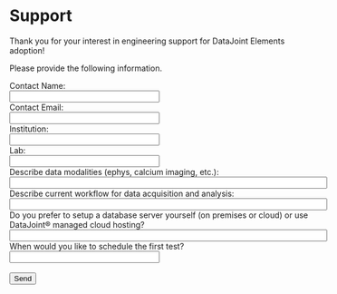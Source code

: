# Support

Thank you for your interest in engineering support for DataJoint Elements adoption!

Please provide the following information.


<form name="contact-form" action="https://datajoint.io/api/element-validation-site-request" method="post">
    <section>
        <div style="float:left;margin-right:20px;">
            <label for="name">Contact Name:</label>
            <br>
            <input name="name" type="text" id="name" size="30">
        </div>
        <div style="float:left;">
            <label for="email">Contact Email:</label>
            <br>
            <input name="email" type="text" id="email" size="30">
        </div>
        <br style="clear:both;">
    </section>
    <section>
        <div style="float:left;margin-right:20px;">
            <label for="institution">Institution:</label>
            <br>
            <input name="institution" type="text" id="institution" size="30">
        </div>
        <div style="float:left;">
            <label for="lab">Lab:</label>
            <br>
            <input name="lab" type="text" id="lab" size="30">
        </div>
        <br style="clear:both;">
    </section>
    <section>
        <div style="float:left;margin-right:20px;">
            <label for="data_modalities">Describe data modalities (ephys, calcium imaging, etc.):</label>
            <br>
            <input name="data_modalities" type="text" id="data_modalities" size="67">
        </div>
        <br style="clear:both;">
    </section>
    <section>
        <div style="float:left;margin-right:20px;">
            <label for="current_workflow">Describe current workflow for data acquisition and analysis:</label>
            <br>
            <input name="current_workflow" type="text" id="current_workflow" size="67">
        </div>
        <br style="clear:both;">
    </section>
    <section>
        <div style="float:left;margin-right:20px;">
            <label for="mysql_setup">Do you prefer to setup a database server yourself (on premises or cloud) or use DataJoint&reg; managed cloud hosting?</label>
            <br>
            <input name="mysql_setup" type="text" id="mysql_setup" size="67">
        </div>
        <br style="clear:both;">
    </section>
    <section>
        <div style="float:left;margin-right:20px;">
            <label for="start_date">When would you like to schedule the first test?</label>
            <br>
            <input name="start_date" type="text" id="start_date" size="30">
        </div>
        <br style="clear:both;">
    </section>
    <br>
    <input type="submit" value="Send">
</form>